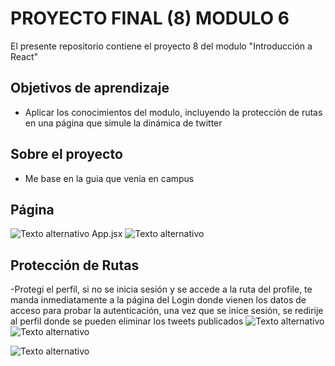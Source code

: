 # PROYECTO FINAL (8) MODULO 6
El presente repositorio contiene el proyecto 8 del modulo "Introducción a React"

## Objetivos de aprendizaje
- Aplicar los conocimientos del modulo, incluyendo la protección de rutas en una página que simule la dinámica de twitter

## Sobre el proyecto 
- Me base en la guia que venia en campus 

## Página 
![Texto alternativo](https://i.imgur.com/hwDeuca.png)
App.jsx
![Texto alternativo](https://i.imgur.com/gyTzv0h.png)

## Protección de Rutas
-Protegi el perfil, si no se inicia sesión y se accede a la ruta del profile, te manda inmediatamente a la página del Login donde vienen los datos de acceso para probar la autenticación, una vez que se inice sesión, se redirije al perfil donde se pueden eliminar los tweets publicados
![Texto alternativo](https://i.imgur.com/1uFEPOF.png)
![Texto alternativo](https://i.imgur.com/atNIKHW.png)

![Texto alternativo](https://i.imgur.com/wLgek9T.png)
